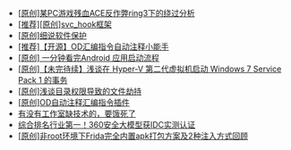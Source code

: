 + [[原创]某PC游戏残血ACE反作弊ring3下的绕过分析](https://bbs.kanxue.com/thread-284667.htm)
+ [[推荐][原创]svc_hook框架](https://bbs.kanxue.com/thread-284713.htm)
+ [[原创]细说软件保护](https://bbs.kanxue.com/thread-284629.htm)
+ [[推荐]【开源】OD汇编指令自动注释小能手](https://bbs.kanxue.com/thread-284663.htm)
+ [[原创] 一分钟看完Android 应用启动流程](https://bbs.kanxue.com/thread-284686.htm)
+ [[原创]【未完待续】浅谈在 Hyper-V 第二代虚拟机启动 Windows 7 Service Pack 1 的事务](https://bbs.kanxue.com/thread-284737.htm)
+ [[原创]浅谈目录权限导致的文件劫持](https://bbs.kanxue.com/thread-284738.htm)
+ [[原创]OD自动注释汇编指令插件](https://bbs.kanxue.com/thread-284557.htm)
+ [有没有工作室缺技术的，要饿死了](https://bbs.kanxue.com/thread-282738.htm)
+ [综合排名行业第一！360安全大模型获IDC实测认证](https://bbs.kanxue.com/thread-284661.htm)
+ [[原创]非root环境下Frida完全内置apk打包方案及2种注入方式回顾](https://bbs.kanxue.com/thread-284482.htm)
